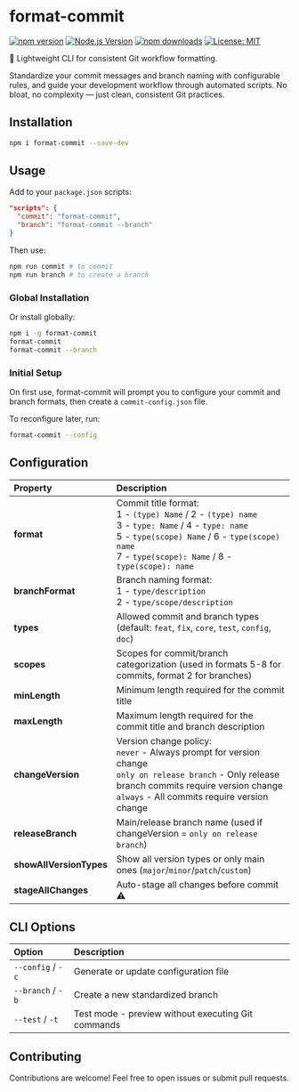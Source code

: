 # format-commit

[![npm version](https://badge.fury.io/js/format-commit.svg)](https://badge.fury.io/js/format-commit)
[![Node.js Version](https://img.shields.io/node/v/format-commit.svg)](https://nodejs.org/)
[![npm downloads](https://img.shields.io/npm/dm/format-commit.svg)](https://www.npmjs.com/package/format-commit)
[![License: MIT](https://img.shields.io/badge/License-MIT-yellow.svg)](https://opensource.org/licenses/MIT)

🚀 Lightweight CLI for consistent Git workflow formatting.

Standardize your commit messages and branch naming with configurable rules, and guide your development workflow through automated scripts. No bloat, no complexity — just clean, consistent Git practices.

## Installation

```sh
npm i format-commit --save-dev
```

## Usage

Add to your `package.json` scripts:
```json
"scripts": {
  "commit": "format-commit",
  "branch": "format-commit --branch"
}
```

Then use:
```sh
npm run commit # to commit
npm run branch # to create a branch
```

### Global Installation

Or install globally:
```sh
npm i -g format-commit
format-commit
format-commit --branch
```

### Initial Setup

On first use, format-commit will prompt you to configure your commit and branch formats, then create a `commit-config.json` file.

To reconfigure later, run:
```sh
format-commit --config
```

## Configuration

| Property | Description |
| :------- | :---------- |
| **format** | Commit title format:<br>1 - `(type) Name` / 2 - `(type) name`<br>3 - `type: Name` / 4 - `type: name`<br>5 - `type(scope) Name` / 6 - `type(scope) name`<br>7 - `type(scope): Name` / 8 - `type(scope): name` |
| **branchFormat** | Branch naming format:<br>1 - `type/description`<br>2 - `type/scope/description` |
| **types** | Allowed commit and branch types (default: `feat`, `fix`, `core`, `test`, `config`, `doc`) |
| **scopes** | Scopes for commit/branch categorization (used in formats 5-8 for commits, format 2 for branches) |
| **minLength** | Minimum length required for the commit title |
| **maxLength** | Maximum length required for the commit title and branch description |
| **changeVersion** | Version change policy:<br>`never` - Always prompt for version change<br>`only on release branch` - Only release branch commits require version change<br>`always` - All commits require version change |
| **releaseBranch** | Main/release branch name (used if changeVersion = `only on release branch`) |
| **showAllVersionTypes** | Show all version types or only main ones (`major`/`minor`/`patch`/`custom`) |
| **stageAllChanges** | Auto-stage all changes before commit ⚠️ |

## CLI Options

| Option | Description |
| :----- | :---------- |
| `--config` / `-c` | Generate or update configuration file |
| `--branch` / `-b` | Create a new standardized branch |
| `--test` / `-t` | Test mode - preview without executing Git commands |

## Contributing

Contributions are welcome! Feel free to open issues or submit pull requests.
